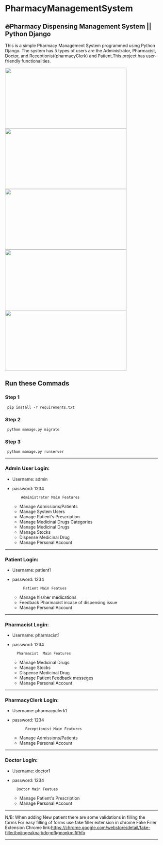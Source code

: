 # PharmacyManagementSystem
<h2>🔥Pharmacy Dispensing Management System || Python Django</h2>
  
  
   <p>This is a simple Pharmacy Management System programmed using Python Django. The system has 5 types of users are the Administrator, Pharmacist, Doctor, and Receptionist(pharmacyClerk) and Patient.This project has user-friendly functionalities.</p>
   
   

<div> <img src="https://github.com/tech-jamara/PharmacyManagementSystem/blob/main/screenshot/Admin%20Login.png" width="400" height="200" />
<img src="https://github.com/tech-jamara/PharmacyManagementSystem/blob/main/screenshot/Pharmacist.png" width="400" height="200" />
</div>
<div> <img src="https://github.com/tech-jamara/PharmacyManagementSystem/blob/main/screenshot/Doctor%20Login.png" width="400" height="200" />
<img src="https://github.com/tech-jamara/PharmacyManagementSystem/blob/main/screenshot/Receptionist%20Login.png" width="400" height="200" />
    <img src="https://github.com/tech-jamara/PharmacyManagementSystem/blob/main/screenshot/Patient%20login.png" width="400" height="200" />
</div>

## Run these Commads
### Step 1
     pip install -r requirements.txt
### Step 2
     python manage.py migrate
        
### Step 3
     python manage.py runserver
-----------------------------------------------------------------------------------

### Admin User Login: 
- Username: admin
- password: 1234  
  
          Administrator Main Features
     - Manage Admissions/Patients
     - Manage System Users
     - Manage Patient's Prescription
     - Manage Medicinal Drugs Categories
     - Manage Medicinal Drugs
     - Manage Stocks
     - Dispense Medicinal Drug
     - Manage Personal Account

------------------------------------------------------------------------------------
### Patient Login:
- Username: patient1
- password: 1234

           Patient Main Featues
     - Manage his/her medications
     - Feedback Pharmacist incase of dispensing issue
     - Manage Personal Account
      
 
-----------------------------------------------------------------------------------
### Pharmacist Login:
- Username: pharmacist1
- password: 1234

        Pharmacist  Main Features
     - Manage Medicinal Drugs
     - Manage Stocks
     - Dispense Medicinal Drug
     - Manage Patient Feedback messeges
     - Manage Personal Account
     
        

-------------------------------------------------------------------------------------
### PharmacyClerk Login:
- Username: pharmacyclerk1
- password: 1234

            Receptionist Main Features
     - Manage Admissions/Patients
     - Manage Personal Account

------------------------------------------------------------------------------------
### Doctor Login:
- Username: doctor1
- password: 1234
        
        Doctor Main Featues
     - Manage Patient's Prescription
     - Manage Personal Account
   
-----------------------------------------------------------------------------------

N/B: When adding New patient there are some validations in filling the forms 
     For easy filling of forms use fake filler extension in chrome 
     Fake Filler Extension Chrome link:https://chrome.google.com/webstore/detail/fake-filler/bnjjngeaknajbdcgpfkgnonkmififhfo

--------------------------------------------------------------------------------------
